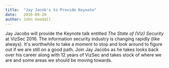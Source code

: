 ```yaml
---
title:  "Jay Jacob's to Provide Keynote"
date:   2016-09-20
author: John Goodall  
---
```


Jay Jacobs will provide the Keynote talk entitled _The State of (Viz) Security_ at VizSec 2016. The information security industry is changing rapidly (like always). It's worthwhile to take a moment to stop and look around to figure out if we are still on a good path. Join Jay Jacobs as he takes looks back over his career along with 12 years of VizSec and takes stock of where we are and some areas we should be moving towards. 

